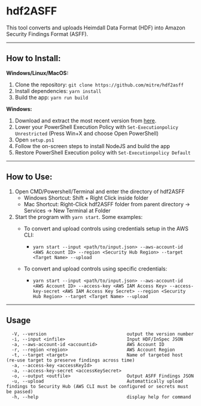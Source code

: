 # hdf2ASFF
This tool converts and uploads Heimdall Data Format (HDF) into Amazon Security Findings Format (ASFF).

----



## How to Install:

**Windows/Linux/MacOS:**

1. Clone the repository: `git clone https://github.com/mitre/hdf2asff`
2. Install dependencies: `yarn install`
3. Build the app: `yarn run build`

**Windows:**

1. Download and extract the most recent version from [here](https://github.com/mitre/ckl2POAM/archive/refs/heads/main.zip).
2. Lower your PowerShell Execution Policy with `Set-Executionpolicy Unrestricted` (Press Win+X and choose Open PowerShell)
3. Open `setup.ps1` 
4. Follow the on-screen steps to install NodeJS and build the app
5. Restore PowerShell Execution policy with `Set-Executionpolicy Default`

---



## How to Use:

1. Open CMD/Powershell/Terminal and enter the directory of hdf2ASFF
   - Windows Shortcut: Shift + Right Click inside folder
   - Mac Shortcut: Right-Click hdf2ASFF folder from parent directory -> Services -> New Terminal at Folder
2. Start the program with `yarn start`. Some examples:
   - To convert and upload controls using credentials setup in the AWS CLI:
   
     - `yarn start --input <path/to/input.json> --aws-account-id <AWS Account ID> --region <Security Hub Region> --target <Target Name> --upload`
   - To convert and upload controls using specific credentials:
   
     - `yarn start --input <path/to/input.json> --aws-account-id <AWS Account ID> --access-key <AWS IAM Access Key> --access-key-secret <AWS IAM Access Key Secret> --region <Security Hub Region> --target <Target Name> --upload`

---



## Usage

```Usage: index [options]
  -V, --version                              output the version number
  -i, --input <infile>                       Input HDF/InSpec JSON
  -a, --aws-account-id <accountid>           AWS Account ID
  -r, --region <region>                      AWS Account Region
  -t, --target <target>                      Name of targeted host (re-use target to preserve findings across time)
  -a, --access-key <accessKeyId>
  -a, --access-key-secret <accessKeySecret>
  -o, --output <outfile>                     Output ASFF Findings JSON
  -u, --upload                               Automattically upload findings to Security Hub (AWS CLI must be configured or secrets must be passed)
  -h, --help                                 display help for command